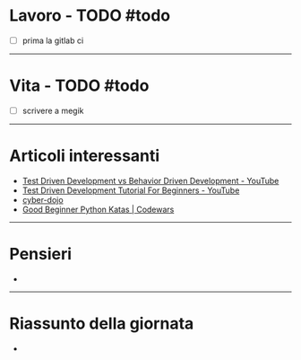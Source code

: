 # Lavoro - TODO #todo 
- [ ] prima la gitlab ci

---

# Vita - TODO #todo 
- [ ] scrivere a megik

---

# Articoli interessanti
- [Test Driven Development vs Behavior Driven Development - YouTube](https://www.youtube.com/watch?v=Bq_oz7nCNUA)
- [Test Driven Development Tutorial For Beginners - YouTube](https://www.youtube.com/watch?v=yfP_v6qCdcs)
- [cyber-dojo](https://cyber-dojo.org/creator/home)
- [Good Beginner Python Katas | Codewars](https://www.codewars.com/collections/good-beginner-python-katas)
---

# Pensieri
- 

---

# Riassunto della giornata
- 
